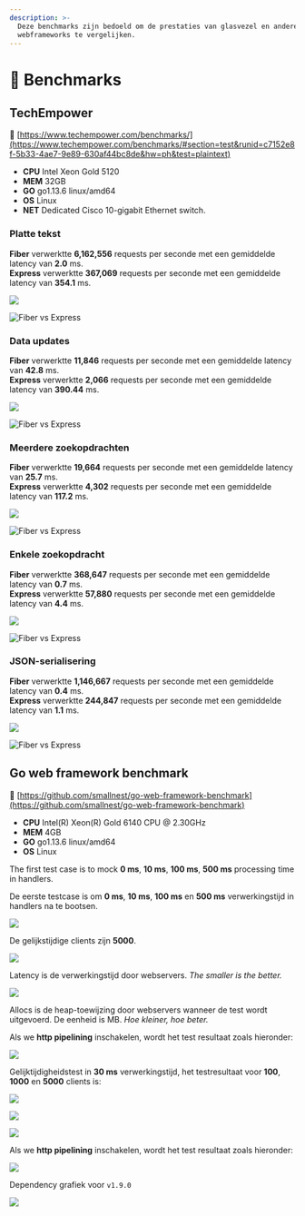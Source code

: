 ```yaml
---
description: >-
  Deze benchmarks zijn bedoeld om de prestaties van glasvezel en andere 
  webframeworks te vergelijken.
---
```


# 🤖 Benchmarks

## TechEmpower

🔗 [https://www.techempower.com/benchmarks/](https://www.techempower.com/benchmarks/#section=test&runid=c7152e8f-5b33-4ae7-9e89-630af44bc8de&hw=ph&test=plaintext)

* **CPU** Intel Xeon Gold 5120
* **MEM** 32GB
* **GO** go1.13.6 linux/amd64
* **OS** Linux
* **NET** Dedicated Cisco 10-gigabit Ethernet switch.

### Platte tekst

**Fiber** verwerktte **6,162,556** requests per seconde met een gemiddelde latency van **2.0** ms.  
**Express** verwerktte **367,069** requests per seconde met een gemiddelde latency van **354.1** ms.

![](.gitbook/assets/plaintext%20%281%29.png)

![Fiber vs Express](.gitbook/assets/plaintext_express.png)

### Data updates

**Fiber** verwerktte **11,846** requests per seconde met een gemiddelde latency van **42.8** ms.  
**Express** verwerktte **2,066** requests per seconde met een gemiddelde latency van **390.44** ms.

![](.gitbook/assets/data_updates.png)

![Fiber vs Express](.gitbook/assets/data_updates_express%20%281%29.png)

### Meerdere zoekopdrachten

**Fiber** verwerktte **19,664** requests per seconde met een gemiddelde latency van **25.7** ms.  
**Express** verwerktte **4,302** requests per seconde met een gemiddelde latency van **117.2** ms.

![](.gitbook/assets/multiple_queries%20%281%29.png)

![Fiber vs Express](.gitbook/assets/multiple_queries_express.png)

### Enkele zoekopdracht

**Fiber** verwerktte **368,647** requests per seconde met een gemiddelde latency van **0.7** ms.  
**Express** verwerktte **57,880** requests per seconde met een gemiddelde latency van **4.4** ms.

![](.gitbook/assets/single_query%20%282%29.png)

![Fiber vs Express](.gitbook/assets/single_query_express.png)

### JSON-serialisering

**Fiber** verwerktte **1,146,667** requests per seconde met een gemiddelde latency van **0.4** ms.  
**Express** verwerktte **244,847** requests per seconde met een gemiddelde latency van **1.1** ms.

![](.gitbook/assets/json%20%281%29.png)

![Fiber vs Express](.gitbook/assets/json_express.png)

## Go web framework benchmark

🔗 [https://github.com/smallnest/go-web-framework-benchmark](https://github.com/smallnest/go-web-framework-benchmark)

* **CPU** Intel\(R\) Xeon\(R\) Gold 6140 CPU @ 2.30GHz
* **MEM** 4GB
* **GO** go1.13.6 linux/amd64
* **OS** Linux

The first test case is to mock **0 ms**, **10 ms**, **100 ms**, **500 ms** processing time in handlers.

De eerste testcase is om **0 ms**, **10 ms**, **100 ms** en **500 ms** verwerkingstijd in handlers na te bootsen.

![](https://raw.githubusercontent.com/gofiber/docs/master/.gitbook/assets/benchmark.png)

De gelijkstijdige clients zijn **5000**.

![](https://raw.githubusercontent.com/gofiber/docs/master/.gitbook/assets/benchmark_latency.png)

Latency is de verwerkingstijd door webservers. _The smaller is the better._

![](https://raw.githubusercontent.com/gofiber/docs/master/.gitbook/assets/benchmark_alloc.png)

Allocs is de heap-toewijzing door webservers wanneer de test wordt uitgevoerd. De eenheid is MB. _Hoe kleiner, hoe beter._

Als we **http pipelining** inschakelen, wordt het test resultaat zoals hieronder:

![](https://raw.githubusercontent.com/gofiber/docs/master/.gitbook/assets/benchmark-pipeline.png)

Gelijktijdigheidstest in **30 ms** verwerkingstijd, het testresultaat voor **100**, **1000** en **5000** clients is:

![](https://raw.githubusercontent.com/gofiber/docs/master/.gitbook/assets/concurrency.png)

![](https://raw.githubusercontent.com/gofiber/docs/master/.gitbook/assets/concurrency_latency.png)

![](https://raw.githubusercontent.com/gofiber/docs/master/.gitbook/assets/concurrency_alloc.png)

Als we **http pipelining** inschakelen, wordt het test resultaat zoals hieronder:

![](https://raw.githubusercontent.com/gofiber/docs/master/.gitbook/assets/concurrency-pipeline.png)

Dependency grafiek voor `v1.9.0`

![](.gitbook/assets/graph.svg)

